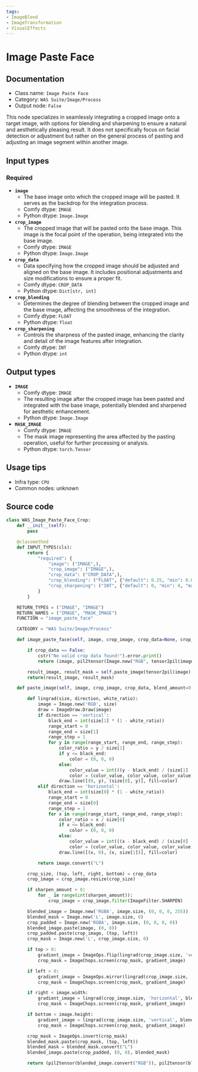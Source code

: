 ```yaml
---
tags:
- ImageBlend
- ImageTransformation
- VisualEffects
---
```


# Image Paste Face
## Documentation
- Class name: `Image Paste Face`
- Category: `WAS Suite/Image/Process`
- Output node: `False`

This node specializes in seamlessly integrating a cropped image onto a target image, with options for blending and sharpening to ensure a natural and aesthetically pleasing result. It does not specifically focus on facial detection or adjustment but rather on the general process of pasting and adjusting an image segment within another image.
## Input types
### Required
- **`image`**
    - The base image onto which the cropped image will be pasted. It serves as the backdrop for the integration process.
    - Comfy dtype: `IMAGE`
    - Python dtype: `Image.Image`
- **`crop_image`**
    - The cropped image that will be pasted onto the base image. This image is the focal point of the operation, being integrated into the base image.
    - Comfy dtype: `IMAGE`
    - Python dtype: `Image.Image`
- **`crop_data`**
    - Data specifying how the cropped image should be adjusted and aligned on the base image. It includes positional adjustments and size modifications to ensure a proper fit.
    - Comfy dtype: `CROP_DATA`
    - Python dtype: `Dict[str, int]`
- **`crop_blending`**
    - Determines the degree of blending between the cropped image and the base image, affecting the smoothness of the integration.
    - Comfy dtype: `FLOAT`
    - Python dtype: `float`
- **`crop_sharpening`**
    - Controls the sharpness of the pasted image, enhancing the clarity and detail of the image features after integration.
    - Comfy dtype: `INT`
    - Python dtype: `int`
## Output types
- **`IMAGE`**
    - Comfy dtype: `IMAGE`
    - The resulting image after the cropped image has been pasted and integrated with the base image, potentially blended and sharpened for aesthetic enhancement.
    - Python dtype: `Image.Image`
- **`MASK_IMAGE`**
    - Comfy dtype: `IMAGE`
    - The mask image representing the area affected by the pasting operation, useful for further processing or analysis.
    - Python dtype: `torch.Tensor`
## Usage tips
- Infra type: `CPU`
- Common nodes: unknown


## Source code
```python
class WAS_Image_Paste_Face_Crop:
    def __init__(self):
        pass

    @classmethod
    def INPUT_TYPES(cls):
        return {
            "required": {
                "image": ("IMAGE",),
                "crop_image": ("IMAGE",),
                "crop_data": ("CROP_DATA",),
                "crop_blending": ("FLOAT", {"default": 0.25, "min": 0.0, "max": 1.0, "step": 0.01}),
                "crop_sharpening": ("INT", {"default": 0, "min": 0, "max": 3, "step": 1}),
            }
        }

    RETURN_TYPES = ("IMAGE", "IMAGE")
    RETURN_NAMES = ("IMAGE", "MASK_IMAGE")
    FUNCTION = "image_paste_face"

    CATEGORY = "WAS Suite/Image/Process"

    def image_paste_face(self, image, crop_image, crop_data=None, crop_blending=0.25, crop_sharpening=0):

        if crop_data == False:
            cstr("No valid crop data found!").error.print()
            return (image, pil2tensor(Image.new("RGB", tensor2pil(image).size, (0,0,0))))

        result_image, result_mask = self.paste_image(tensor2pil(image), tensor2pil(crop_image), crop_data, crop_blending, crop_sharpening)
        return(result_image, result_mask)

    def paste_image(self, image, crop_image, crop_data, blend_amount=0.25, sharpen_amount=1):

        def lingrad(size, direction, white_ratio):
            image = Image.new('RGB', size)
            draw = ImageDraw.Draw(image)
            if direction == 'vertical':
                black_end = int(size[1] * (1 - white_ratio))
                range_start = 0
                range_end = size[1]
                range_step = 1
                for y in range(range_start, range_end, range_step):
                    color_ratio = y / size[1]
                    if y <= black_end:
                        color = (0, 0, 0)
                    else:
                        color_value = int(((y - black_end) / (size[1] - black_end)) * 255)
                        color = (color_value, color_value, color_value)
                    draw.line([(0, y), (size[0], y)], fill=color)
            elif direction == 'horizontal':
                black_end = int(size[0] * (1 - white_ratio))
                range_start = 0
                range_end = size[0]
                range_step = 1
                for x in range(range_start, range_end, range_step):
                    color_ratio = x / size[0]
                    if x <= black_end:
                        color = (0, 0, 0)
                    else:
                        color_value = int(((x - black_end) / (size[0] - black_end)) * 255)
                        color = (color_value, color_value, color_value)
                    draw.line([(x, 0), (x, size[1])], fill=color)

            return image.convert("L")

        crop_size, (top, left, right, bottom) = crop_data
        crop_image = crop_image.resize(crop_size)

        if sharpen_amount > 0:
            for _ in range(int(sharpen_amount)):
                crop_image = crop_image.filter(ImageFilter.SHARPEN)

        blended_image = Image.new('RGBA', image.size, (0, 0, 0, 255))
        blended_mask = Image.new('L', image.size, 0)
        crop_padded = Image.new('RGBA', image.size, (0, 0, 0, 0))
        blended_image.paste(image, (0, 0))
        crop_padded.paste(crop_image, (top, left))
        crop_mask = Image.new('L', crop_image.size, 0)

        if top > 0:
            gradient_image = ImageOps.flip(lingrad(crop_image.size, 'vertical', blend_amount))
            crop_mask = ImageChops.screen(crop_mask, gradient_image)

        if left > 0:
            gradient_image = ImageOps.mirror(lingrad(crop_image.size, 'horizontal', blend_amount))
            crop_mask = ImageChops.screen(crop_mask, gradient_image)

        if right < image.width:
            gradient_image = lingrad(crop_image.size, 'horizontal', blend_amount)
            crop_mask = ImageChops.screen(crop_mask, gradient_image)

        if bottom < image.height:
            gradient_image = lingrad(crop_image.size, 'vertical', blend_amount)
            crop_mask = ImageChops.screen(crop_mask, gradient_image)

        crop_mask = ImageOps.invert(crop_mask)
        blended_mask.paste(crop_mask, (top, left))
        blended_mask = blended_mask.convert("L")
        blended_image.paste(crop_padded, (0, 0), blended_mask)

        return (pil2tensor(blended_image.convert("RGB")), pil2tensor(blended_mask.convert("RGB")))

```
